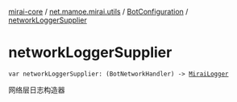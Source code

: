 [mirai-core](../../index.md) / [net.mamoe.mirai.utils](../index.md) / [BotConfiguration](index.md) / [networkLoggerSupplier](./network-logger-supplier.md)

# networkLoggerSupplier

`var networkLoggerSupplier: (BotNetworkHandler) -> `[`MiraiLogger`](../-mirai-logger/index.md)

网络层日志构造器

